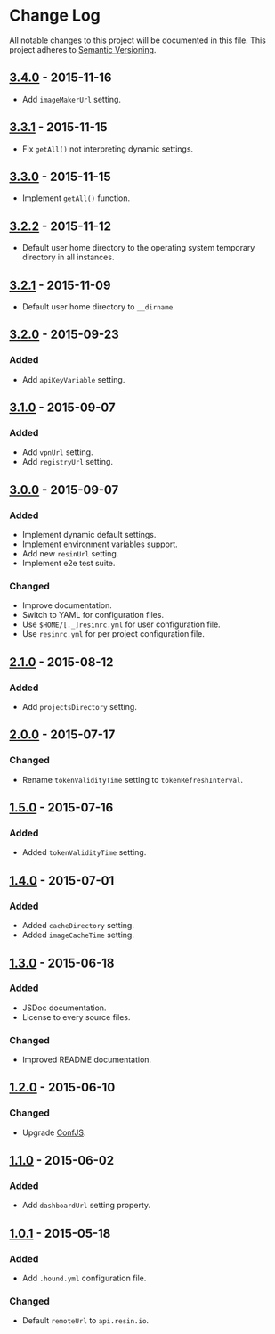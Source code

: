 # Change Log

All notable changes to this project will be documented in this file.
This project adheres to [Semantic Versioning](http://semver.org/).

## [3.4.0] - 2015-11-16

- Add `imageMakerUrl` setting.

## [3.3.1] - 2015-11-15

- Fix `getAll()` not interpreting dynamic settings.

## [3.3.0] - 2015-11-15

- Implement `getAll()` function.

## [3.2.2] - 2015-11-12

- Default user home directory to the operating system temporary directory in all instances.

## [3.2.1] - 2015-11-09

- Default user home directory to `__dirname`.

## [3.2.0] - 2015-09-23

### Added

- Add `apiKeyVariable` setting.

## [3.1.0] - 2015-09-07

### Added

- Add `vpnUrl` setting.
- Add `registryUrl` setting.

## [3.0.0] - 2015-09-07

### Added

- Implement dynamic default settings.
- Implement environment variables support.
- Add new `resinUrl` setting.
- Implement e2e test suite.

### Changed

- Improve documentation.
- Switch to YAML for configuration files.
- Use `$HOME/[._]resinrc.yml` for user configuration file.
- Use `resinrc.yml` for per project configuration file.

## [2.1.0] - 2015-08-12

### Added

- Add `projectsDirectory` setting.

## [2.0.0] - 2015-07-17

### Changed

- Rename `tokenValidityTime` setting to `tokenRefreshInterval`.

## [1.5.0] - 2015-07-16

### Added

- Added `tokenValidityTime` setting.

## [1.4.0] - 2015-07-01

### Added

- Added `cacheDirectory` setting.
- Added `imageCacheTime` setting.

## [1.3.0] - 2015-06-18

### Added

- JSDoc documentation.
- License to every source files.

### Changed

- Improved README documentation.

## [1.2.0] - 2015-06-10

### Changed

- Upgrade [ConfJS](https://github.com/resin-io/conf.js).

## [1.1.0] - 2015-06-02

### Added

- Add `dashboardUrl` setting property.

## [1.0.1] - 2015-05-18

### Added

- Add `.hound.yml` configuration file.

### Changed

- Default `remoteUrl` to `api.resin.io`.

[3.4.0]: https://github.com/resin-io/resin-settings-client/compare/v3.3.1...v3.4.0
[3.3.1]: https://github.com/resin-io/resin-settings-client/compare/v3.3.0...v3.3.1
[3.3.0]: https://github.com/resin-io/resin-settings-client/compare/v3.2.2...v3.3.0
[3.2.2]: https://github.com/resin-io/resin-settings-client/compare/v3.2.1...v3.2.2
[3.2.1]: https://github.com/resin-io/resin-settings-client/compare/v3.2.0...v3.2.1
[3.2.0]: https://github.com/resin-io/resin-settings-client/compare/v3.1.0...v3.2.0
[3.1.0]: https://github.com/resin-io/resin-settings-client/compare/v3.0.0...v3.1.0
[3.0.0]: https://github.com/resin-io/resin-settings-client/compare/v2.1.0...v3.0.0
[2.1.0]: https://github.com/resin-io/resin-settings-client/compare/v2.0.0...v2.1.0
[2.0.0]: https://github.com/resin-io/resin-settings-client/compare/v1.5.0...v2.0.0
[1.5.0]: https://github.com/resin-io/resin-settings-client/compare/v1.4.0...v1.5.0
[1.4.0]: https://github.com/resin-io/resin-settings-client/compare/v1.3.0...v1.4.0
[1.3.0]: https://github.com/resin-io/resin-settings-client/compare/v1.2.0...v1.3.0
[1.2.0]: https://github.com/resin-io/resin-settings-client/compare/v1.1.0...v1.2.0
[1.1.0]: https://github.com/resin-io/resin-settings-client/compare/v1.0.1...v1.1.0
[1.0.1]: https://github.com/resin-io/resin-settings-client/compare/v1.0.0...v1.0.1
